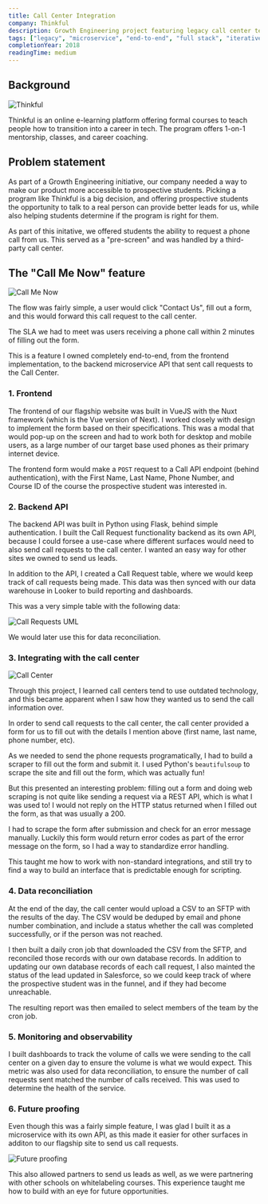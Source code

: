 ```yaml
---
title: Call Center Integration
company: Thinkful
description: Growth Engineering project featuring legacy call center technology
tags: ["legacy", "microservice", "end-to-end", "full stack", "iterative"]
completionYear: 2018
readingTime: medium
---
```


## Background

![Thinkful](/projects/thinkful.png)

Thinkful is an online e-learning platform offering formal courses to teach people how to transition into a career in tech. The program offers 1-on-1 mentorship, classes, and career coaching.

## Problem statement

As part of a Growth Engineering initiative, our company needed a way to make our product more accessible to prospective students. Picking a program like Thinkful is a big decision, and offering prospective students the opportunity to talk to a real person can provide better leads for us, while also helping students determine if the program is right for them.

As part of this initative, we offered students the ability to request a phone call from us. This served as a "pre-screen" and was handled by a third-party call center.

## The "Call Me Now" feature

![Call Me Now](/projects/call-me-now.png)

The flow was fairly simple, a user would click "Contact Us", fill out a form, and this would forward this call request to the call center.

The SLA we had to meet was users receiving a phone call within 2 minutes of filling out the form.

This is a feature I owned completely end-to-end, from the frontend implementation, to the backend microservice API that sent call requests to the Call Center.

### 1. Frontend

The frontend of our flagship website was built in VueJS with the Nuxt framework (which is the Vue version of Next). I worked closely with design to implement the form based on their specifications. This was a modal that would pop-up on the screen and had to work both for desktop and mobile users, as a large number of our target base used phones as their primary internet device.

The frontend form would make a `POST` request to a Call API endpoint (behind authentication), with the First Name, Last Name, Phone Number, and Course ID of the course the prospective student was interested in.

### 2. Backend API

The backend API was built in Python using Flask, behind simple authentication. I built the Call Request functionality backend as its own API, because I could forsee a use-case where different surfaces would need to also send call requests to the call center. I wanted an easy way for other sites we owned to send us leads.

In addition to the API, I created a Call Request table, where we would keep track of call requests being made. This data was then synced with our data warehouse in Looker to build reporting and dashboards.

This was a very simple table with the following data:

![Call Requests UML](/projects/call-requests.png)

We would later use this for data reconciliation.

### 3. Integrating with the call center

![Call Center](/projects/call-request-flow.png)

Through this project, I learned call centers tend to use outdated technology, and this became apparent when I saw how they wanted us to send the call information over.

In order to send call requests to the call center, the call center provided a form for us to fill out with the details I mention above (first name, last name, phone number, etc).

As we needed to send the phone requests programatically, I had to build a scraper to fill out the form and submit it. I used Python's `beautifulsoup` to scrape the site and fill out the form, which was actually fun!

But this presented an interesting problem: filling out a form and doing web scraping is not quite like sending a request via a REST API, which is what I was used to! I would not reply on the HTTP status returned when I filled out the form, as that was usually a 200.

I had to scrape the form after submission and check for an error message manually. Luckily this form would return error codes as part of the error message on the form, so I had a way to standardize error handling.

This taught me how to work with non-standard integrations, and still try to find a way to build an interface that is predictable enough for scripting.

### 4. Data reconciliation

At the end of the day, the call center would upload a CSV to an SFTP with the results of the day. The CSV would be deduped by email and phone number combination, and include a status whether the call was completed successfully, or if the person was not reached.

I then built a daily cron job that downloaded the CSV from the SFTP, and reconciled those records with our own database records. In addition to updating our own database records of each call request, I also mainted the status of the lead updated in Salesforce, so we could keep track of where the prospective student was in the funnel, and if they had become unreachable.

The resulting report was then emailed to select members of the team by the cron job.

### 5. Monitoring and observability

I built dashboards to track the volume of calls we were sending to the call center on a given day to ensure the volume is what we would expect. This metric was also used for data reconciliation, to ensure the number of call requests sent matched the number of calls received. This was used to determine the health of the service. 

### 6. Future proofing

Even though this was a fairly simple feature, I was glad I built it as a microservice with its own API, as this made it easier for other surfaces in additon to our flagship site to send us call requests.

![Future proofing](/projects/call-request-expanded.png)

This also allowed partners to send us leads as well, as we were partnering with other schools on whitelabeling courses. This experience taught me how to build with an eye for future opportunities.
